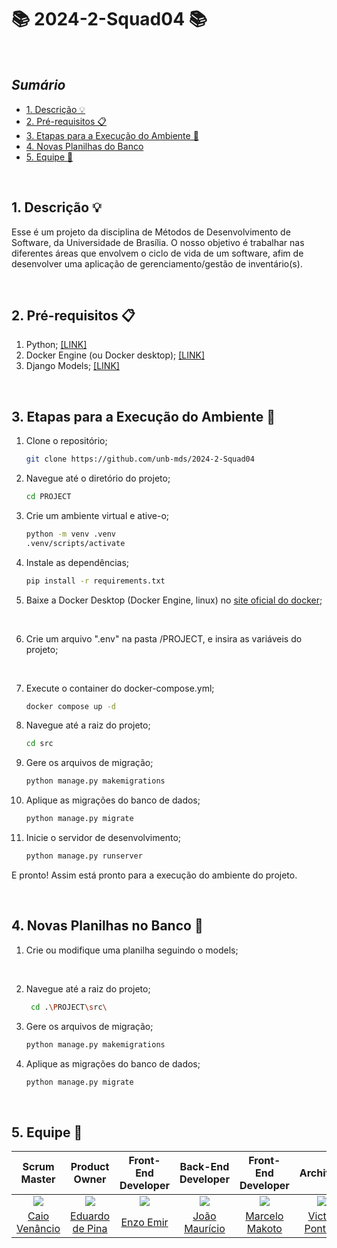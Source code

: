 # 📚 2024-2-Squad04 📚 <!-- omit from toc -->

<br>

## ***Sumário*** <!-- omit from toc -->
- [1. Descrição 💡](#1-descrição-)
- [2. Pré-requisitos 📋](#2-pré-requisitos-)
- [3. Etapas para a Execução do Ambiente 🔧](#3-etapas-para-a-execução-do-ambiente-)
- [4. Novas Planilhas do Banco](#4-novas-planilhas-no-banco-)
- [5. Equipe 👥](#4-equipe-)

<br>

## 1. Descrição 💡
Esse é um projeto da disciplina de Métodos de Desenvolvimento de Software, da Universidade de Brasília. O nosso objetivo é trabalhar nas diferentes áreas que envolvem o ciclo de vida de um software, afim de desenvolver uma aplicação de gerenciamento/gestão de inventário(s).

<br>

## 2. Pré-requisitos 📋
1. Python; [[LINK]](https://www.python.org/downloads/)
2. Docker Engine (ou Docker desktop); [[LINK]](https://www.docker.com/products/docker-desktop/)
3. Django Models; [[LINK]](https://docs.djangoproject.com/en/5.1/topics/db/models/) 
<br>

## 3. Etapas para a Execução do Ambiente 🔧

1. Clone o repositório;
    ```Bash
    git clone https://github.com/unb-mds/2024-2-Squad04

2. Navegue até o diretório do projeto;
    ```Bash
    cd PROJECT

3. Crie um ambiente virtual e ative-o;
    ```Bash
    python -m venv .venv
    .venv/scripts/activate

4. Instale as dependências;
    ```Bash
    pip install -r requirements.txt

5. Baixe a Docker Desktop (Docker Engine, linux) no [site oficial do docker](https://www.docker.com/products/docker-desktop/);

<br>

6. Crie um arquivo ".env" na pasta /PROJECT, e insira as variáveis do projeto;

<br>

7. Execute o container do docker-compose.yml;
    ```Bash
    docker compose up -d

8. Navegue até a raiz do projeto;
    ```Bash
    cd src 

9. Gere os arquivos de migração; 
    ```Bash
    python manage.py makemigrations

10. Aplique as migrações do banco de dados;
    ```Bash
    python manage.py migrate

11. Inicie o servidor de desenvolvimento;
    ```Bash
    python manage.py runserver

E pronto! Assim está pronto para a execução do ambiente do projeto.

<br>

## 4. Novas Planilhas no Banco 🏦

1. Crie ou modifique uma planilha seguindo o models;

<br>

2. Navegue até a raiz do projeto;
    ```Bash
     cd .\PROJECT\src\ 

3. Gere os arquivos de migração; 
    ```Bash
    python manage.py makemigrations

4. Aplique as migrações do banco de dados;
    ```Bash
    python manage.py migrate

<br>

## 5. Equipe 👥

| Scrum Master | Product Owner | Front-End Developer | Back-End Developer | Front-End Developer | Architect |
|:-------------------------------------------------------------:|:-----------------------------------------------------------:|:-----------------------------------------------------------:|:-----------------------------------------------------------:|:-----------------------------------------------------------:|:-----------------------------------------------------------:|
| [![](https://avatars.githubusercontent.com/caio-venancio)](https://github.com/caio-venancio) | [![](https://avatars.githubusercontent.com/eduardodpms)](https://github.com/eduardodpms) | [![](https://avatars.githubusercontent.com/EnzoEmir)](https://github.com/EnzoEmir) | [![](https://avatars.githubusercontent.com/JMPNascimento)](https://github.com/JMPNascimento) | [![](https://avatars.githubusercontent.com/MM4k)](https://github.com/MM4k) | [![](https://avatars.githubusercontent.com/VictorPontual)](https://github.com/VictorPontual) |
| [Caio Venâncio](https://github.com/caio-venancio) | [Eduardo de Pina](https://github.com/eduardodpms) | [Enzo Emir](https://github.com/EnzoEmir) | [João Maurício](https://github.com/JMPNascimento) | [Marcelo Makoto](https://github.com/MM4k) | [Victor Pontual](https://github.com/VictorPontual) |